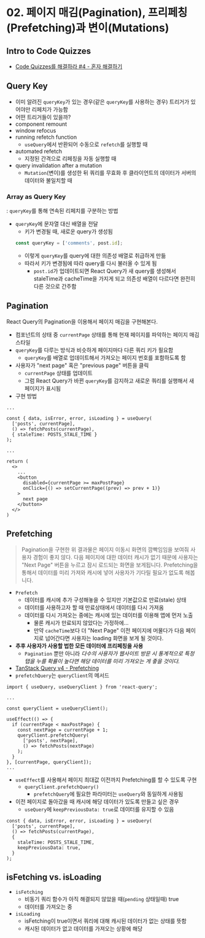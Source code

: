 # 02. 페이지 매김(Pagination), 프리페칭(Prefetching)과 변이(Mutations)

## Intro to Code Quizzes
- [Code Quizzes를 해결하라 #4 - 혼자 해결하기](https://github.com/x6tri3n0g/udemy-REACT-QUERY/pull/4)

## Query Key
- 이미 알려진 `queryKey`가 있는 경우(같은 `queryKey`를 사용하는 경우) 트리거가 있어야만 리페치가 가능함
 - 어떤 트리거들이 있을까?
  - component remount
  - window refocus
  - running refetch function
    - `useQuery`에서 반환되어 수동으로 `refetch`를 실행할 때
  - automated refetch
    - 지정된 간격으로 리페칭을 자동 실행할 때
  - query invalidation after a mutation
    - `Mutation`(변이)를 생성한 뒤 쿼리를 무효화 후 클라이언트의 데이터가 서버의 데이터와 불일치할 때

### Array as Query Key
: `queryKey`를 통해 연속된 리페치를 구분하는 방법
- `queryKey`에 문자열 대신 배열을 전달
  - 키가 변경될 때, 새로운 query가 생성됨
  ```ts
  const queryKey = ['comments', post.id];
  ```
  - 이렇게 `queryKey`를 query에 대한 의존성 배열로 취급하게 만듦
  - 따라서 키가 변경됨에 따라 query를 다시 불러올 수 있게 됨  
    - `post.id`가 업데이트되면 React Query가 새 query를 생성해서 staleTime과 cacheTime을 가지게 되고 의존성 배열이 다르다면 완전히 다른 것으로 간주함

## Pagination
React Query의 Pagination을 이용해서 페이지 매김을 구현해본다.
- 컴포넌트의 상태 중 `currentPage` 상태를 통해 현재 페이지를 파악하는 페이지 매김 스타일
- `queryKey`를 다루는 방식과 비슷하게 페이지마다 다른 쿼리 키가 필요함
  - `queryKey`를 배열로 업데이트해서 가져오는 페이지 번호를 포함하도록 함
- 사용자가 "next page" 혹은 "previous page" 버튼을 클릭
  - `currentPage` 상태를 업데이트
  - 그럼 React Query가 바뀐 `queryKey`를 감지하고 새로운 쿼리를 실행해서 새 페이지가 표시됨
- 구현 방법
```tsx
...

const { data, isError, error, isLoading } = useQuery(
  ['posts', currentPage],
  () => fetchPosts(currentPage),
  { staleTime: POSTS_STALE_TIME }
);

...

return (
  <>
    ...
    <button
      disabled={currentPage >= maxPostPage}
      onClick={() => setCurrentPage((prev) => prev + 1)}
    >
      next page
    </button>
  </>
)
```

## Prefetching
> Pagination을 구현한 위 결과물은 페이지 이동시 화면의 깜빡임임을 보여줘 사용자 경험이 좋지 않다. 다음 페이지에 대한 데이터 캐시가 없기 때문에 사용자는 "Next Page" 버튼을 누르고 잠시 로드되는 화면을 보게됩니다. Prefetching을 통해서 데이터를 미리 가져와 캐시에 넣어 사용자가 기다릴 필요가 없도록 해봅니다.

- `Prefetch`
  - 데이터를 캐시에 추가 구성해놓을 수 있지만 기본값으로 만료(stale) 상태
  - 데이터를 사용하고자 할 때 만료상태에서 데이터를 다시 가져옴
  - 데이터를 다시 가져오는 중에는 캐시에 있는 데이터를 이용해 앱에 먼저  노출
    - 물론 캐시가 만료되지 않았다는 가정하에...
    - 만약 `cacheTime`보다 더 "Next Page" 이전 페이지에 머물다가 다음 페이지로 넘어간다면 사용자는 loading 화면을 보게 될 것이다.
- **추후 사용자가 사용할 법한 모든 데이터에 프리페칭을 사용**
  - `Pagination` 뿐만 아니라 *다수의 사용자가 웹사이트 방문 시 통계적으로 특정 탭을 누를 확률이 높다면 해당 데이터를 미리 가져오는 게 좋을 것이다.*
- [TanStack Query v4 - Prefetching](https://tanstack.com/query/v4/docs/react/guides/prefetching)
- `prefetchQuery`는 `queryClient`의 메서드
```tsx
import { useQuery, useQueryClient } from 'react-query';

...

const queryClient = useQueryClient();

useEffect(() => {
  if (currentPage < maxPostPage) {
    const nextPage = currentPage + 1;
    queryClient.prefetchQuery(
      ['posts', nextPage], 
      () => fetchPosts(nextPage)
    );
  }
}, [currentPage, queryClient]);
...
```
- `useEffect`를 사용해서 페이지 최대값 이전까지 Prefetching를 할 수 있도록 구현
  - `queryClient.prefetchQuery()`
    - `prefetchQuery`에 필요한 파라미터는 `useQuery`와 동일하게 사용됨
- 이전 페이지로 돌아갔을 때 캐시에 해당 데이터가 있도록 만들고 싶은 경우
  - `useQuery`에  `keepPreviousData: true`로 데이터를 유지할 수 있음
```tsx
const { data, isError, error, isLoading } = useQuery(
  ['posts', currentPage],
  () => fetchPosts(currentPage),
  { 
    staleTime: POSTS_STALE_TIME,
    keepPreviousData: true,
  }
);
```
  
## isFetching vs. isLoading
- `isFetching`
  - 비동기 쿼리 함수가 아직 해결되지 않았을 때(`pending` 상태일때) true
  - 데이터를 가져오는 중
- `isLoading`
  - isFetching이 true이면서 쿼리에 대해 캐시된 데이터가 없는 상태를 뜻함
  - 캐시된 데이터가 없고 데이터를 가져오는 상황에 해당